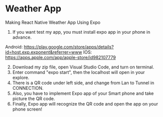 # Weather App
Making React Native Weather App Using Expo

1. If you want test my app, you must install expo app in your phone in advance.

Android: https://play.google.com/store/apps/details?id=host.exp.exponent&referrer=www
IOS: https://apps.apple.com/app/apple-store/id982107779

2. Download my zip file, open Visual Studio Code, and turn on terminal.
3. Enter command "expo start", then the localhost will open in your explore.
4. There is a QR code under left side, and change from Lan to Tunnel in CONNECTION.
5. Also, you have to implement Expo app of your Smart phone and take picture the QR code.
6. Finally, Expo app will recognize the QR code and open the app on your phone screen!
